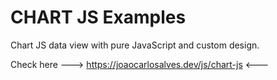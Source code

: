 # CHART JS Examples

Chart JS data view with pure JavaScript and custom design.

Check here ---> https://joaocarlosalves.dev/js/chart-js <---
